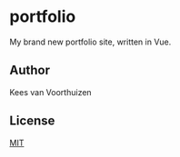 # portfolio
My brand new portfolio site, written in Vue.

## Author
Kees van Voorthuizen

## License
[MIT](./LICENSE)
